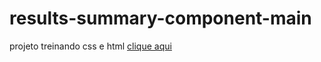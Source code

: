# results-summary-component-main
 projeto treinando css e html
[clique aqui](https://megelado.github.io/results-summary-component-main)
